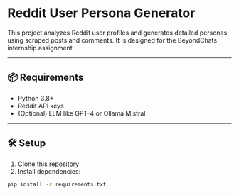 # Reddit User Persona Generator

This project analyzes Reddit user profiles and generates detailed personas using scraped posts and comments. It is designed for the BeyondChats internship assignment.

---

## 📦 Requirements

- Python 3.8+
- Reddit API keys
- (Optional) LLM like GPT-4 or Ollama Mistral

---

## 🛠 Setup

1. Clone this repository
2. Install dependencies:
```bash
pip install -r requirements.txt
